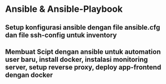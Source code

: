 # Ansible & Ansible-Playbook

## Setup konfigurasi ansible dengan file ansible.cfg dan file ssh-config untuk inventory


## Membuat Scipt dengan ansible untuk automation user baru, install docker, instalasi monitoring server, setup reverse proxy, deploy app-frontend dengan docker


